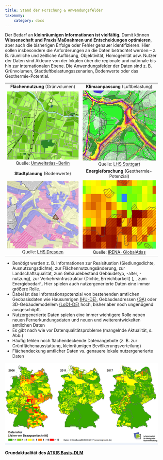 ```yaml
---
title: Stand der Forschung & Anwendungsfelder
taxonomy:
    category: docs
---
```


Der Bedarf an **kleinräumigen Informationen ist vielfältig**. Damit können **Wissenschaft und Praxis Maßnahmen und Entscheidungen optimieren**, aber auch die bisherigen Erfolge oder Fehler genauer identifizieren. Hier sollen insbesondere die Anforderungen an die Daten betrachtet werden – z. B. räumliche und zeitliche Auflösung, Objektivität, Homogenität usw. Nutzer der Daten sind Akteure von der lokalen über die regionale und nationale bis hin zur internationalen Ebene. Die Anwendungsfelder der Daten sind z. B. Grünvolumen, Stadtluftbelastungsszenarien, Bodenwerte oder das Geothermie-Potential.


| | |
|:--:|:--:|
| **Flächennutzung** (Grünvolumen) | **Klimaanpassung** (Luftbelastung)  |
| ![abb_gruenvolumen_ua_berlin](abb_gruenvolumen_ua_berlin.png)  Quelle: [Umweltatlas-Berlin](http://fbinter.stadt-berlin.de/fb/index.jsp?loginkey=showMap&mapId=wmsk05_09_gruendvol2010@senstadt)| ![abb_luftbelastung_lhs_sttutgart](abb_luftbelastung_lhs_sttutgart.png)  Quelle: [LHS Stuttgart](http://gis6.stuttgart.de/maps/index.html?karte=stadtklima&embedded=true#basemap=0&centerX=3516118.9675944396&centerY=5406021.037465078&scale=25000&layerIds=279.281)|
|  **Stadtplanung** (Bodenwerte) | **Energieforschung** (Geothermie-Potenzial)  |
|  ![abb_bodenwerte_lhs_dresden](abb_bodenwerte_lhs_dresden.png) Quelle: [LHS Dresden](http://stadtplan2.dresden.de/)  |![abb_geotherme_irena](abb_geotherme_irena.png) Quelle: [IRENA-GlobalAtlas](https://irena.masdar.ac.ae/gallery/#map/1645)|

- Benötigt werden z. B. Informationen zur Realsituation (Siedlungsdichte, Ausnutzungsdichte), zur Flächennutzungsänderung, zur Landschaftsqualität, zum Gebäudebestand Gebäudetyp, -alter, -nutzung), zur Verkehrsinfrastruktur (Dichte, Erreichbarkeit) (, , zum Energiebedarf,. Hier spielen auch nutzergenerierte Daten eine immer größere Rolle.
- Dabei ist das Informationspotenzial von bestehenden amtlichen Geobasisdaten wie Hausumrigen [(HU-DE)](https://www.ldbv.bayern.de/produkte/kataster/hausumringe.html), Gebäudeadressen [(GA)](http://www.geodatenzentrum.de/geodaten/gdz_rahmen.gdz_div?gdz_spr=deu&gdz_akt_zeile=2&gdz_anz_zeile=6&gdz_unt_zeile=19&gdz_user_id=0) oder 3D-Gebäudemodellem [(LoD1-DE)](http://www.adv-online.de/AdV-Produkte/Weitere-Produkte/3D-Gebaeudemodelle-LoD/) hoch, bisher aber noch ungenügend ausgeschöpft.
- Nutzergenerierte Daten spielen eine immer wichtigere Rolle neben neuen Fernerkundungsdaten und neuen und weiterentwickelten amtlichen Daten
- Es gibt nach wie vor Datenqualitätsprobleme (mangelnde Aktualität, s. Abb.)
- Häufig fehlen noch flächendeckende Datenangebote (z. B. zur Grünflächenausstattung, kleinräumigen Bevölkerungsverteilung)
- Flächendeckung amtlicher Daten vs. genauere lokale nutzergenerierte Daten


![abb_atkisdaten_qualitat_trend](abb_atkisdaten_qualitat_trend.png)

**Grundaktualität des [ATKIS Basis-DLM](http://www.ioer-monitor.de/methodik/glossar/a/atkis-basis-dlm/)**
